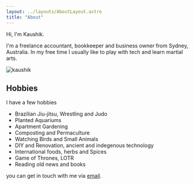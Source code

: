 ```yaml
---
layout: ../layouts/AboutLayout.astro
title: "About"
---
```


Hi, I'm Kaushik.

I'm a freelance accountant, bookkeeper and business owner from Sydney, Australia. In my free time I usually like to play with tech and learn martial arts.

<div>
  <img src="/assets/kaushik.png" class="sm:w-1/2 mx-auto" alt="kaushik">
</div>

## Hobbies

I have a few hobbies

- Brazilian Jiu-jitsu, Wrestling and Judo
- Planted Aquariums
- Apartment Gardening
- Composting and Permaculture
- Watching Birds and Small Animals
- DIY and Renovation, ancient and indegenous technology
- International foods, herbs and Spices
- Game of Thrones, LOTR
- Reading old news and books

you can get in touch with me via [email](mailto:contact@satnaing.dev).
